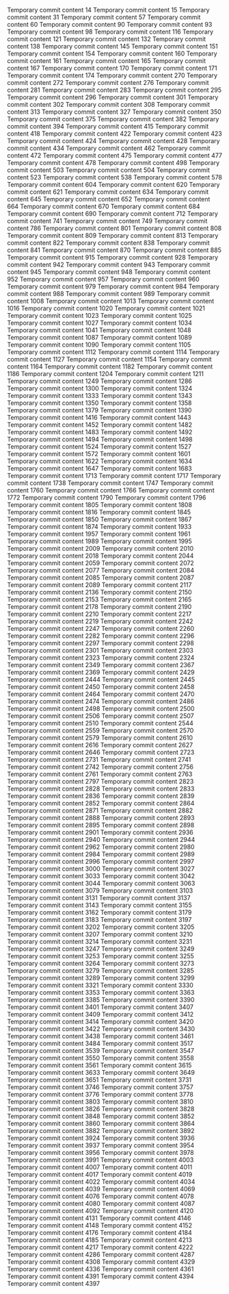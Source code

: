 Temporary commit content 14
Temporary commit content 15
Temporary commit content 31
Temporary commit content 57
Temporary commit content 60
Temporary commit content 90
Temporary commit content 93
Temporary commit content 98
Temporary commit content 116
Temporary commit content 121
Temporary commit content 132
Temporary commit content 138
Temporary commit content 145
Temporary commit content 151
Temporary commit content 154
Temporary commit content 160
Temporary commit content 161
Temporary commit content 165
Temporary commit content 167
Temporary commit content 170
Temporary commit content 171
Temporary commit content 174
Temporary commit content 270
Temporary commit content 272
Temporary commit content 276
Temporary commit content 281
Temporary commit content 283
Temporary commit content 295
Temporary commit content 296
Temporary commit content 301
Temporary commit content 302
Temporary commit content 308
Temporary commit content 313
Temporary commit content 327
Temporary commit content 350
Temporary commit content 375
Temporary commit content 382
Temporary commit content 394
Temporary commit content 415
Temporary commit content 418
Temporary commit content 422
Temporary commit content 423
Temporary commit content 424
Temporary commit content 428
Temporary commit content 434
Temporary commit content 462
Temporary commit content 472
Temporary commit content 475
Temporary commit content 477
Temporary commit content 478
Temporary commit content 498
Temporary commit content 503
Temporary commit content 504
Temporary commit content 523
Temporary commit content 538
Temporary commit content 578
Temporary commit content 604
Temporary commit content 620
Temporary commit content 621
Temporary commit content 634
Temporary commit content 645
Temporary commit content 652
Temporary commit content 664
Temporary commit content 670
Temporary commit content 684
Temporary commit content 690
Temporary commit content 712
Temporary commit content 741
Temporary commit content 749
Temporary commit content 786
Temporary commit content 801
Temporary commit content 808
Temporary commit content 809
Temporary commit content 813
Temporary commit content 822
Temporary commit content 838
Temporary commit content 841
Temporary commit content 870
Temporary commit content 885
Temporary commit content 915
Temporary commit content 928
Temporary commit content 942
Temporary commit content 943
Temporary commit content 945
Temporary commit content 948
Temporary commit content 952
Temporary commit content 957
Temporary commit content 960
Temporary commit content 979
Temporary commit content 984
Temporary commit content 988
Temporary commit content 989
Temporary commit content 1008
Temporary commit content 1013
Temporary commit content 1016
Temporary commit content 1020
Temporary commit content 1021
Temporary commit content 1023
Temporary commit content 1025
Temporary commit content 1027
Temporary commit content 1034
Temporary commit content 1041
Temporary commit content 1048
Temporary commit content 1087
Temporary commit content 1089
Temporary commit content 1090
Temporary commit content 1105
Temporary commit content 1112
Temporary commit content 1114
Temporary commit content 1127
Temporary commit content 1154
Temporary commit content 1164
Temporary commit content 1182
Temporary commit content 1186
Temporary commit content 1204
Temporary commit content 1211
Temporary commit content 1249
Temporary commit content 1286
Temporary commit content 1300
Temporary commit content 1324
Temporary commit content 1333
Temporary commit content 1343
Temporary commit content 1350
Temporary commit content 1358
Temporary commit content 1379
Temporary commit content 1390
Temporary commit content 1416
Temporary commit content 1443
Temporary commit content 1452
Temporary commit content 1482
Temporary commit content 1483
Temporary commit content 1492
Temporary commit content 1494
Temporary commit content 1498
Temporary commit content 1524
Temporary commit content 1527
Temporary commit content 1572
Temporary commit content 1601
Temporary commit content 1622
Temporary commit content 1634
Temporary commit content 1647
Temporary commit content 1683
Temporary commit content 1713
Temporary commit content 1717
Temporary commit content 1738
Temporary commit content 1747
Temporary commit content 1760
Temporary commit content 1766
Temporary commit content 1772
Temporary commit content 1790
Temporary commit content 1796
Temporary commit content 1805
Temporary commit content 1808
Temporary commit content 1816
Temporary commit content 1845
Temporary commit content 1850
Temporary commit content 1867
Temporary commit content 1874
Temporary commit content 1933
Temporary commit content 1957
Temporary commit content 1961
Temporary commit content 1989
Temporary commit content 1995
Temporary commit content 2009
Temporary commit content 2010
Temporary commit content 2018
Temporary commit content 2044
Temporary commit content 2059
Temporary commit content 2072
Temporary commit content 2077
Temporary commit content 2084
Temporary commit content 2085
Temporary commit content 2087
Temporary commit content 2089
Temporary commit content 2117
Temporary commit content 2136
Temporary commit content 2150
Temporary commit content 2153
Temporary commit content 2165
Temporary commit content 2178
Temporary commit content 2190
Temporary commit content 2210
Temporary commit content 2217
Temporary commit content 2219
Temporary commit content 2242
Temporary commit content 2247
Temporary commit content 2260
Temporary commit content 2282
Temporary commit content 2296
Temporary commit content 2297
Temporary commit content 2298
Temporary commit content 2301
Temporary commit content 2303
Temporary commit content 2323
Temporary commit content 2324
Temporary commit content 2349
Temporary commit content 2367
Temporary commit content 2369
Temporary commit content 2429
Temporary commit content 2444
Temporary commit content 2445
Temporary commit content 2450
Temporary commit content 2458
Temporary commit content 2464
Temporary commit content 2470
Temporary commit content 2474
Temporary commit content 2486
Temporary commit content 2498
Temporary commit content 2500
Temporary commit content 2506
Temporary commit content 2507
Temporary commit content 2510
Temporary commit content 2544
Temporary commit content 2559
Temporary commit content 2570
Temporary commit content 2579
Temporary commit content 2610
Temporary commit content 2616
Temporary commit content 2627
Temporary commit content 2646
Temporary commit content 2723
Temporary commit content 2731
Temporary commit content 2741
Temporary commit content 2742
Temporary commit content 2756
Temporary commit content 2761
Temporary commit content 2763
Temporary commit content 2797
Temporary commit content 2823
Temporary commit content 2828
Temporary commit content 2833
Temporary commit content 2836
Temporary commit content 2839
Temporary commit content 2852
Temporary commit content 2864
Temporary commit content 2871
Temporary commit content 2882
Temporary commit content 2888
Temporary commit content 2893
Temporary commit content 2895
Temporary commit content 2898
Temporary commit content 2901
Temporary commit content 2936
Temporary commit content 2940
Temporary commit content 2944
Temporary commit content 2962
Temporary commit content 2980
Temporary commit content 2984
Temporary commit content 2989
Temporary commit content 2996
Temporary commit content 2997
Temporary commit content 3000
Temporary commit content 3027
Temporary commit content 3033
Temporary commit content 3042
Temporary commit content 3044
Temporary commit content 3063
Temporary commit content 3079
Temporary commit content 3103
Temporary commit content 3131
Temporary commit content 3137
Temporary commit content 3143
Temporary commit content 3155
Temporary commit content 3162
Temporary commit content 3179
Temporary commit content 3183
Temporary commit content 3197
Temporary commit content 3202
Temporary commit content 3205
Temporary commit content 3207
Temporary commit content 3210
Temporary commit content 3214
Temporary commit content 3231
Temporary commit content 3247
Temporary commit content 3249
Temporary commit content 3253
Temporary commit content 3255
Temporary commit content 3264
Temporary commit content 3273
Temporary commit content 3279
Temporary commit content 3285
Temporary commit content 3289
Temporary commit content 3299
Temporary commit content 3321
Temporary commit content 3330
Temporary commit content 3353
Temporary commit content 3363
Temporary commit content 3385
Temporary commit content 3390
Temporary commit content 3401
Temporary commit content 3407
Temporary commit content 3409
Temporary commit content 3412
Temporary commit content 3414
Temporary commit content 3420
Temporary commit content 3422
Temporary commit content 3430
Temporary commit content 3438
Temporary commit content 3461
Temporary commit content 3484
Temporary commit content 3517
Temporary commit content 3539
Temporary commit content 3547
Temporary commit content 3550
Temporary commit content 3558
Temporary commit content 3561
Temporary commit content 3615
Temporary commit content 3633
Temporary commit content 3649
Temporary commit content 3651
Temporary commit content 3731
Temporary commit content 3746
Temporary commit content 3757
Temporary commit content 3776
Temporary commit content 3778
Temporary commit content 3803
Temporary commit content 3810
Temporary commit content 3826
Temporary commit content 3828
Temporary commit content 3848
Temporary commit content 3852
Temporary commit content 3860
Temporary commit content 3864
Temporary commit content 3882
Temporary commit content 3892
Temporary commit content 3924
Temporary commit content 3936
Temporary commit content 3937
Temporary commit content 3954
Temporary commit content 3956
Temporary commit content 3978
Temporary commit content 3991
Temporary commit content 4003
Temporary commit content 4007
Temporary commit content 4011
Temporary commit content 4017
Temporary commit content 4019
Temporary commit content 4022
Temporary commit content 4034
Temporary commit content 4039
Temporary commit content 4069
Temporary commit content 4076
Temporary commit content 4078
Temporary commit content 4080
Temporary commit content 4087
Temporary commit content 4092
Temporary commit content 4120
Temporary commit content 4131
Temporary commit content 4146
Temporary commit content 4148
Temporary commit content 4152
Temporary commit content 4176
Temporary commit content 4184
Temporary commit content 4185
Temporary commit content 4213
Temporary commit content 4217
Temporary commit content 4222
Temporary commit content 4286
Temporary commit content 4287
Temporary commit content 4308
Temporary commit content 4329
Temporary commit content 4336
Temporary commit content 4361
Temporary commit content 4391
Temporary commit content 4394
Temporary commit content 4397
